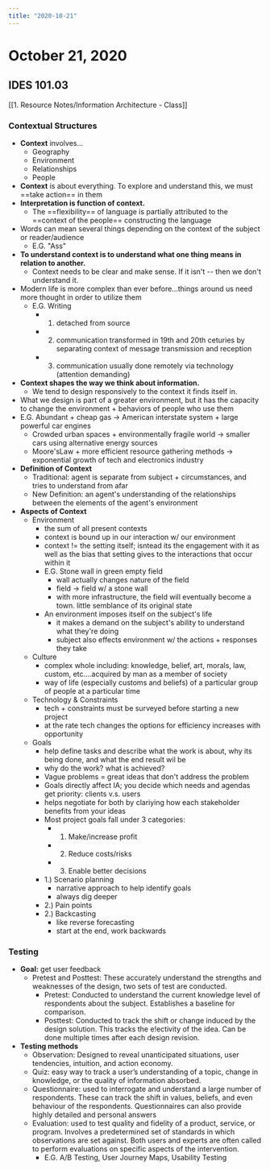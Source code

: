 ```yaml
---
title: "2020-10-21"
---
```


# October 21, 2020
## IDES 101.03
[[1. Resource Notes/Information Architecture - Class]]
### Contextual Structures
- **Context** involves...
	- Geography
	- Environment
	- Relationships
	- People
- **Context** is about everything. To explore and understand this, we must ==take action== in them
- **Interpretation is function of context.**
	- The ==flexibility== of language is partially attributed to the ==context of the people== constructing the language
- Words can mean several  things depending on the context of the subject or reader/audience
	- E.G. "Ass"
- **To understand context is to understand what one thing means in relation to another.**
	- Context needs to be clear and make sense. If it isn't -- then we don't understand it.
- Modern life is more complex than ever before...things around us need more thought in order to utilize them
	- E.G. Writing
		- 1. detached from source
		- 2. communication transformed in 19th and 20th ceturies by separating context of message transmission and reception
		- 3. communication usually done remotely via technology (attention demanding)
- **Context shapes the way we think about information.** 
	- We tend to design responsively to the context it finds itself in.
- What we design is part of a greater environment, but it has the capacity to change the environment + behaviors of people who use them
- E.G. Abundant + cheap gas -> American interstate system + large powerful car engines
	- Crowded urban spaces + environmentally fragile world -> smaller cars using alternative energy sources
	- Moore'sLaw + more efficient resource gathering methods -> exponential growth of tech and electronics industry
- **Definition of Context**
	- Traditional: agent is separate from subject + circumstances, and tries to understand from afar
	- New Definition: an agent's understanding of the relationships between the elements of the agent's environment
- **Aspects of Context**
	- Environment
		- the sum of all present contexts
		- context is bound up in our interaction w/ our environment
		- context != the setting itself; isntead its the engagement with it as well as the bias that setting gives to the interactions that occur within it
		- E.G. Stone wall in green empty field
			- wall actually changes nature of the field
			- field -> field w/ a stone wall
			- with more infrastructure, the field will eventually become a town. little semblance of its original state
		- An environment imposes itself on the subject's life
			- it makes a demand on the subject's ability to understand what they're doing
			- subject also effects environment w/ the actions + responses they take 
	- Culture
		- complex whole including: knowledge, belief, art, morals, law, custom, etc....acquired by man as a member of society
		- way of life (especially customs and beliefs) of a particular group of people at a particular time
	- Technology & Constraints
		- tech + constraints must be surveyed before starting a new project
		- at the rate tech changes the options for efficiency increases with opportunity
	- Goals
		- help define tasks and describe what the work is about, why its being done, and what the end result wil be
		- why do the work? what is achieved? 
		- Vague problems = great ideas that don't address the problem
		- Goals directly affect IA; you decide which needs and agendas get priority: clients v.s. users
		- helps negotiate for both by clariying how each stakeholder benefits from your ideas
		- Most project goals fall under 3 categories:
			- 1. Make/increase profit
			- 2. Reduce costs/risks
			- 3. Enable better decisions
		- 1.) Scenario planning
			- narrative approach to help identify goals
			- always dig deeper
		-  2.) Pain points
		-  2.) Backcasting
			-  like reverse forecasting
			-  start at the end, work backwards 

### Testing
- **Goal:** get user feedback
	- Pretest and Posttest:  These accurately understand the strengths and weaknesses of the design, two sets of test are conducted.
		- Pretest: Conducted to understand the current knowledge level of respondents about the subject.  Establishes a baseline for comparison.
		- Posttest: Conducted to track the shift or change induced by the design solution. This tracks the e!ectivity of the idea. Can be done multiple times after each design revision.
- **Testing methods**
	- Observation: Designed to reveal unanticipated situations, user tendencies, intuition, and action economy.
	- Quiz:  easy way to track a user’s understanding of a topic, change in knowledge, or the quality of information absorbed.
	- Questionnaire: used to interrogate and understand a large number of respondents.  These can track the shift in values, beliefs, and even behaviour of the respondents.  Questionnaires can also provide highly detailed and personal answers
	- Evaluation: used to test quality and fidelity of a product, service, or program. Involves a predetermined set of standards in which observations are set against.  Both users and experts are often called to perform evaluations on specific aspects of the intervention.
		- E.G. A/B Testing, User Journey Maps, Usability Testing
